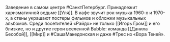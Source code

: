 Заведение в самом центре #СанктПетербург. Принадлежит харизматичной ведьме [[Уля]]. В кафе звучит рок-музыка 1960-х и 1970-х, а стены украшают постеры фильмов и обложки музыкальных альбомов. Среди посетителей «Райдо» не только [[Игорь Гром]] и его близкие, но и другие герои вселенной Bubble: команда [[Данила Бесобой]], [[Мир]] и #СашаМакедонская и даже #Трес из «Вора Теней».